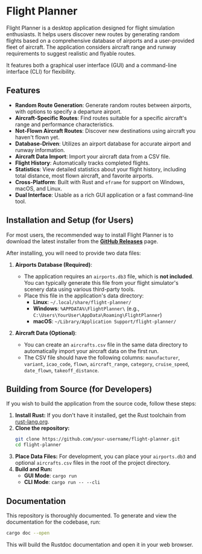 # Flight Planner

Flight Planner is a desktop application designed for flight simulation enthusiasts. It helps users discover new routes by generating random flights based on a comprehensive database of airports and a user-provided fleet of aircraft. The application considers aircraft range and runway requirements to suggest realistic and flyable routes.

It features both a graphical user interface (GUI) and a command-line interface (CLI) for flexibility.

## Features

- **Random Route Generation**: Generate random routes between airports, with options to specify a departure airport.
- **Aircraft-Specific Routes**: Find routes suitable for a specific aircraft's range and performance characteristics.
- **Not-Flown Aircraft Routes**: Discover new destinations using aircraft you haven't flown yet.
- **Database-Driven**: Utilizes an airport database for accurate airport and runway information.
- **Aircraft Data Import**: Import your aircraft data from a CSV file.
- **Flight History**: Automatically tracks completed flights.
- **Statistics**: View detailed statistics about your flight history, including total distance, most flown aircraft, and favorite airports.
- **Cross-Platform**: Built with Rust and `eframe` for support on Windows, macOS, and Linux.
- **Dual Interface**: Usable as a rich GUI application or a fast command-line tool.

## Installation and Setup (for Users)

For most users, the recommended way to install Flight Planner is to download the latest installer from the [**GitHub Releases**](https://github.com/your-username/flight-planner/releases) page.

After installing, you will need to provide two data files:

1.  **Airports Database (Required)**:
    -   The application requires an `airports.db3` file, which is **not included**. You can typically generate this file from your flight simulator's scenery data using various third-party tools.
    -   Place this file in the application's data directory:
        -   **Linux**: `~/.local/share/flight-planner/`
        -   **Windows**: `%APPDATA%\FlightPlanner\` (e.g., `C:\Users\YourUser\AppData\Roaming\FlightPlanner`)
        -   **macOS**: `~/Library/Application Support/flight-planner/`

2.  **Aircraft Data (Optional)**:
    -   You can create an `aircrafts.csv` file in the same data directory to automatically import your aircraft data on the first run.
    -   The CSV file should have the following columns: `manufacturer`, `variant`, `icao_code`, `flown`, `aircraft_range`, `category`, `cruise_speed`, `date_flown`, `takeoff_distance`.

## Building from Source (for Developers)

If you wish to build the application from the source code, follow these steps:

1.  **Install Rust:** If you don't have it installed, get the Rust toolchain from [rust-lang.org](https://www.rust-lang.org/).
2.  **Clone the repository:**
    ```bash
    git clone https://github.com/your-username/flight-planner.git
    cd flight-planner
    ```
3.  **Place Data Files:** For development, you can place your `airports.db3` and optional `aircrafts.csv` files in the root of the project directory.
4.  **Build and Run:**
    -   **GUI Mode**: `cargo run`
    -   **CLI Mode**: `cargo run -- --cli`

## Documentation

This repository is thoroughly documented. To generate and view the documentation for the codebase, run:

```bash
cargo doc --open
```

This will build the Rustdoc documentation and open it in your web browser.